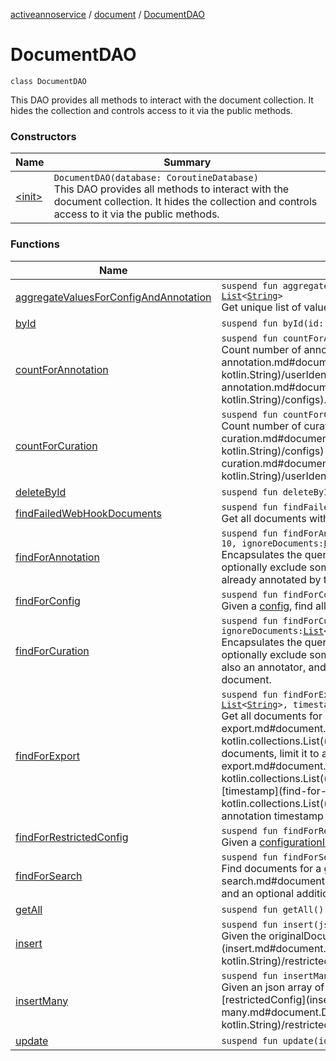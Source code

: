 [activeannoservice](../../index.md) / [document](../index.md) / [DocumentDAO](./index.md)

# DocumentDAO

`class DocumentDAO`

This DAO provides all methods to interact with the document collection. It hides the collection and controls
access to it via the public methods.

### Constructors

| Name | Summary |
|---|---|
| [&lt;init&gt;](-init-.md) | `DocumentDAO(database: CoroutineDatabase)`<br>This DAO provides all methods to interact with the document collection. It hides the collection and controls access to it via the public methods. |

### Functions

| Name | Summary |
|---|---|
| [aggregateValuesForConfigAndAnnotation](aggregate-values-for-config-and-annotation.md) | `suspend fun aggregateValuesForConfigAndAnnotation(configurationID: `[`String`](https://kotlinlang.org/api/latest/jvm/stdlib/kotlin/-string/index.html)`, annotationID: `[`String`](https://kotlinlang.org/api/latest/jvm/stdlib/kotlin/-string/index.html)`): `[`List`](https://kotlinlang.org/api/latest/jvm/stdlib/kotlin.collections/-list/index.html)`<`[`String`](https://kotlinlang.org/api/latest/jvm/stdlib/kotlin/-string/index.html)`>`<br>Get unique list of values for a configuration and annotation over all existing annotations. |
| [byId](by-id.md) | `suspend fun byId(id: `[`String`](https://kotlinlang.org/api/latest/jvm/stdlib/kotlin/-string/index.html)`): `[`Document`](../-document/index.md)`?` |
| [countForAnnotation](count-for-annotation.md) | `suspend fun countForAnnotation(configs: `[`List`](https://kotlinlang.org/api/latest/jvm/stdlib/kotlin.collections/-list/index.html)`<`[`ProjectConfig`](../../config/-project-config/index.md)`>, userIdentifier: `[`UserIdentifier`](../../config/-user-identifier.md)`): `[`Long`](https://kotlinlang.org/api/latest/jvm/stdlib/kotlin/-long/index.html)<br>Count number of annotations required by the user given its [userIdentifier](count-for-annotation.md#document.DocumentDAO$countForAnnotation(kotlin.collections.List((config.ProjectConfig)), kotlin.String)/userIdentifier) and a list of [configs](count-for-annotation.md#document.DocumentDAO$countForAnnotation(kotlin.collections.List((config.ProjectConfig)), kotlin.String)/configs). |
| [countForCuration](count-for-curation.md) | `suspend fun countForCuration(configs: `[`List`](https://kotlinlang.org/api/latest/jvm/stdlib/kotlin.collections/-list/index.html)`<`[`ProjectConfig`](../../config/-project-config/index.md)`>, userIdentifier: `[`UserIdentifier`](../../config/-user-identifier.md)`): `[`Long`](https://kotlinlang.org/api/latest/jvm/stdlib/kotlin/-long/index.html)<br>Count number of curations required given a list of [configs](count-for-curation.md#document.DocumentDAO$countForCuration(kotlin.collections.List((config.ProjectConfig)), kotlin.String)/configs) and a [userIdentifier](count-for-curation.md#document.DocumentDAO$countForCuration(kotlin.collections.List((config.ProjectConfig)), kotlin.String)/userIdentifier). |
| [deleteById](delete-by-id.md) | `suspend fun deleteById(id: `[`String`](https://kotlinlang.org/api/latest/jvm/stdlib/kotlin/-string/index.html)`): DeleteResult` |
| [findFailedWebHookDocuments](find-failed-web-hook-documents.md) | `suspend fun findFailedWebHookDocuments(configurationID: `[`String`](https://kotlinlang.org/api/latest/jvm/stdlib/kotlin/-string/index.html)`): `[`List`](https://kotlinlang.org/api/latest/jvm/stdlib/kotlin.collections/-list/index.html)`<`[`Document`](../-document/index.md)`>`<br>Get all documents with failed webhook tries for resend purposes given a [configurationID](find-failed-web-hook-documents.md#document.DocumentDAO$findFailedWebHookDocuments(kotlin.String)/configurationID) |
| [findForAnnotation](find-for-annotation.md) | `suspend fun findForAnnotation(config: `[`ProjectConfig`](../../config/-project-config/index.md)`, userIdentifier: `[`UserIdentifier`](../../config/-user-identifier.md)`, limit: `[`Int`](https://kotlinlang.org/api/latest/jvm/stdlib/kotlin/-int/index.html)` = 10, ignoreDocuments: `[`List`](https://kotlinlang.org/api/latest/jvm/stdlib/kotlin.collections/-list/index.html)`<`[`String`](https://kotlinlang.org/api/latest/jvm/stdlib/kotlin/-string/index.html)`> = listOf()): `[`List`](https://kotlinlang.org/api/latest/jvm/stdlib/kotlin.collections/-list/index.html)`<`[`Document`](../-document/index.md)`>`<br>Encapsulates the query for getting new documents to annotate. Will use the configs filterCondition, will optionally exclude some documents, and only return documents that are required for annotation and not already annotated by the user |
| [findForConfig](find-for-config.md) | `suspend fun findForConfig(config: `[`ProjectConfig`](../../config/-project-config/index.md)`): `[`List`](https://kotlinlang.org/api/latest/jvm/stdlib/kotlin.collections/-list/index.html)`<`[`Document`](../-document/index.md)`>`<br>Given a [config](find-for-config.md#document.DocumentDAO$findForConfig(config.ProjectConfig)/config), find all documents for that config. |
| [findForCuration](find-for-curation.md) | `suspend fun findForCuration(config: `[`ProjectConfig`](../../config/-project-config/index.md)`, userIdentifier: `[`UserIdentifier`](../../config/-user-identifier.md)`, limit: `[`Int`](https://kotlinlang.org/api/latest/jvm/stdlib/kotlin/-int/index.html)` = 10, ignoreDocuments: `[`List`](https://kotlinlang.org/api/latest/jvm/stdlib/kotlin.collections/-list/index.html)`<`[`String`](https://kotlinlang.org/api/latest/jvm/stdlib/kotlin/-string/index.html)`> = listOf()): `[`List`](https://kotlinlang.org/api/latest/jvm/stdlib/kotlin.collections/-list/index.html)`<`[`Document`](../-document/index.md)`>`<br>Encapsulates the query for getting new documents to curate. Will use the configs filterCondition, will optionally exclude some documents, and only return documents that are required for curation. If a curator is also an annotator, and the curator annotated a document, the curator will not be able to curate the document. |
| [findForExport](find-for-export.md) | `suspend fun findForExport(configurationID: `[`String`](https://kotlinlang.org/api/latest/jvm/stdlib/kotlin/-string/index.html)`, includeUnfinished: `[`Boolean`](https://kotlinlang.org/api/latest/jvm/stdlib/kotlin/-boolean/index.html)`, documentIDs: `[`List`](https://kotlinlang.org/api/latest/jvm/stdlib/kotlin.collections/-list/index.html)`<`[`String`](https://kotlinlang.org/api/latest/jvm/stdlib/kotlin/-string/index.html)`>, timestamp: `[`Long`](https://kotlinlang.org/api/latest/jvm/stdlib/kotlin/-long/index.html)`?): `[`List`](https://kotlinlang.org/api/latest/jvm/stdlib/kotlin.collections/-list/index.html)`<`[`Document`](../-document/index.md)`>`<br>Get all documents for an export for a [configurationID](find-for-export.md#document.DocumentDAO$findForExport(kotlin.String, kotlin.Boolean, kotlin.collections.List((kotlin.String)), kotlin.Long)/configurationID) with options to also include unfinished documents, limit it to a list of [documentIDs](find-for-export.md#document.DocumentDAO$findForExport(kotlin.String, kotlin.Boolean, kotlin.collections.List((kotlin.String)), kotlin.Long)/documentIDs) and/or only return documents newer than a [timestamp](find-for-export.md#document.DocumentDAO$findForExport(kotlin.String, kotlin.Boolean, kotlin.collections.List((kotlin.String)), kotlin.Long)/timestamp). If unfinished documents are included, the annotation timestamp will be used, else the finalizedAnnotation timestamp. |
| [findForRestrictedConfig](find-for-restricted-config.md) | `suspend fun findForRestrictedConfig(configurationID: `[`String`](https://kotlinlang.org/api/latest/jvm/stdlib/kotlin/-string/index.html)`): `[`List`](https://kotlinlang.org/api/latest/jvm/stdlib/kotlin.collections/-list/index.html)`<`[`Document`](../-document/index.md)`>`<br>Given a [configurationID](find-for-restricted-config.md#document.DocumentDAO$findForRestrictedConfig(kotlin.String)/configurationID), find all documents that are restricted to that config. |
| [findForSearch](find-for-search.md) | `suspend fun findForSearch(config: `[`ProjectConfig`](../../config/-project-config/index.md)`, searchFilter: `[`FilterCondition`](../../config/-filter-condition/index.md)`?): `[`List`](https://kotlinlang.org/api/latest/jvm/stdlib/kotlin.collections/-list/index.html)`<`[`Document`](../-document/index.md)`>`<br>Find documents for a given [config](find-for-search.md#document.DocumentDAO$findForSearch(config.ProjectConfig, config.FilterCondition)/config) and an optional additional searchFilter |
| [getAll](get-all.md) | `suspend fun getAll(): `[`List`](https://kotlinlang.org/api/latest/jvm/stdlib/kotlin.collections/-list/index.html)`<`[`Document`](../-document/index.md)`>` |
| [insert](insert.md) | `suspend fun insert(json: ObjectNode, restrictedConfig: `[`String`](https://kotlinlang.org/api/latest/jvm/stdlib/kotlin/-string/index.html)`? = null): `[`Unit`](https://kotlinlang.org/api/latest/jvm/stdlib/kotlin/-unit/index.html)<br>Given the originalDocument, create a new document entry into the database. Provide [restrictedConfig](insert.md#document.DocumentDAO$insert(com.fasterxml.jackson.databind.node.ObjectNode, kotlin.String)/restrictedConfig) optionally (only used in one-off project context) |
| [insertMany](insert-many.md) | `suspend fun insertMany(json: ArrayNode, restrictedConfig: `[`String`](https://kotlinlang.org/api/latest/jvm/stdlib/kotlin/-string/index.html)`? = null): `[`Unit`](https://kotlinlang.org/api/latest/jvm/stdlib/kotlin/-unit/index.html)<br>Given an json array of originalDocuments, create new document entries into the database. Provide [restrictedConfig](insert-many.md#document.DocumentDAO$insertMany(com.fasterxml.jackson.databind.node.ArrayNode, kotlin.String)/restrictedConfig) optionally (only used in one-off project context) |
| [update](update.md) | `suspend fun update(id: `[`String`](https://kotlinlang.org/api/latest/jvm/stdlib/kotlin/-string/index.html)`, document: `[`Document`](../-document/index.md)`): UpdateResult` |

